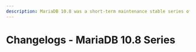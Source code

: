 ```yaml
---
description: MariaDB 10.8 was a short-term maintenance stable series of MariaDB maintained until May 2023
---
```


# Changelogs - MariaDB 10.8 Series


